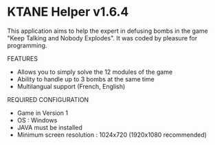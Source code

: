# KTANE Helper v1.6.4
This application aims to help the expert in defusing bombs in the game "Keep Talking and Nobody Explodes".
It was coded by pleasure for programming.

FEATURES
- Allows you to simply solve the 12 modules of the game
- Ability to handle up to 3 bombs at the same time
- Multilangual support (French, English)

REQUIRED CONFIGURATION
- Game in Version 1
- OS : Windows
- JAVA must be installed
- Minimum screen resolution : 1024x720 (1920x1080 recommended)
